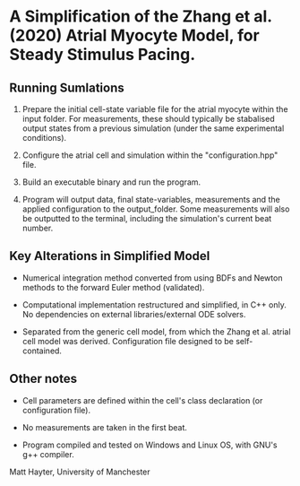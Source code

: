 # A Simplification of the Zhang et al. (2020) Atrial Myocyte Model, for Steady Stimulus Pacing.

## Running Sumlations

1. Prepare the initial cell-state variable file for the atrial myocyte within the input folder. For measurements, 
   these should typically be stabalised output states from a previous simulation (under the same experimental conditions).

2. Configure the atrial cell and simulation within the "configuration.hpp" file.

3. Build an executable binary and run the program.

4. Program will output data, final state-variables, measurements and the applied configuration to the output_folder.
   Some measurements will also be outputted to the terminal, including the simulation's current beat number.

## Key Alterations in Simplified Model

- Numerical integration method converted from using BDFs and Newton methods to the forward Euler method (validated).

- Computational implementation restructured and simplified, in C++ only. No dependencies on external libraries/external
  ODE solvers.

- Separated from the generic cell model, from which the Zhang et al. atrial cell model was derived. Configuration
  file designed to be self-contained.

## Other notes

- Cell parameters are defined within the cell's class declaration (or configuration file).

- No measurements are taken in the first beat.

- Program compiled and tested on Windows and Linux OS, with GNU's g++ compiler.

Matt Hayter, University of Manchester
